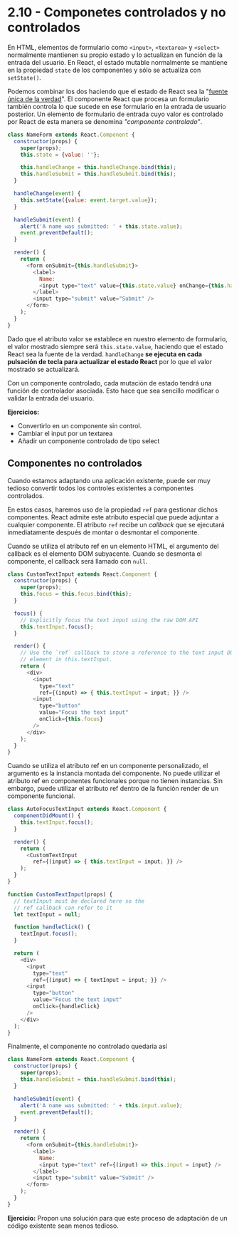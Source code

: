 # 2.10 - Componetes controlados y no controlados

En HTML, elementos de formulario como `<input>`, `<textarea>` y `<select>` normalmente mantienen su propio estado y lo actualizan en función de la entrada del usuario. En React, el estado mutable normalmente se mantiene en la propiedad `state` de los componentes y sólo se actualiza con `setState()`.

Podemos combinar los dos haciendo que el estado de React sea la "[fuente única de la verdad](https://en.wikipedia.org/wiki/Single_source_of_truth)". El componente React que procesa un formulario también controla lo que sucede en ese formulario en la entrada de usuario posterior. Un elemento de formulario de entrada cuyo valor es controlado por React de esta manera se denomina _"componente controlado"_.

```javascript
class NameForm extends React.Component {
  constructor(props) {
    super(props);
    this.state = {value: ''};

    this.handleChange = this.handleChange.bind(this);
    this.handleSubmit = this.handleSubmit.bind(this);
  }

  handleChange(event) {
    this.setState({value: event.target.value});
  }

  handleSubmit(event) {
    alert('A name was submitted: ' + this.state.value);
    event.preventDefault();
  }

  render() {
    return (
      <form onSubmit={this.handleSubmit}>
        <label>
          Name:
          <input type="text" value={this.state.value} onChange={this.handleChange} />
        </label>
        <input type="submit" value="Submit" />
      </form>
    );
  }
}
```

Dado que el atributo valor se establece en nuestro elemento de formulario, el valor mostrado siempre será `this.state.value`, haciendo que el estado React sea la fuente de la verdad. `handleChange` **se ejecuta en cada pulsación de tecla para actualizar el estado React** por lo que el valor mostrado se actualizará.

Con un componente controlado, cada mutación de estado tendrá una función de controlador asociada. Esto hace que sea sencillo modificar o validar la entrada del usuario.

**Ejercicios:**

* Convertirlo en un componente sin control.
* Cambiar el input por un textarea
* Añadir un componente controlado de tipo select

## Componentes no controlados

Cuando estamos adaptando una aplicación existente, puede ser muy tedioso convertir todos los controles existentes a componentes controlados.

En estos casos, haremos uso de la propiedad `ref` para gestionar dichos componentes. React admite este atributo especial que puede adjuntar a cualquier componente. El atributo `ref` recibe un _callback_ que se ejecutará inmediatamente después de montar o desmontar el componente.

Cuando se utiliza el atributo ref en un elemento HTML, el argumento del callback es el elemento DOM subyacente. Cuando se desmonta el componente, el callback será llamado con `null`.

```javascript
class CustomTextInput extends React.Component {
  constructor(props) {
    super(props);
    this.focus = this.focus.bind(this);
  }

  focus() {
    // Explicitly focus the text input using the raw DOM API
    this.textInput.focus();
  }

  render() {
    // Use the `ref` callback to store a reference to the text input DOM
    // element in this.textInput.
    return (
      <div>
        <input
          type="text"
          ref={(input) => { this.textInput = input; }} />
        <input
          type="button"
          value="Focus the text input"
          onClick={this.focus}
        />
      </div>
    );
  }
}
```

Cuando se utiliza el atributo ref en un componente personalizado, el argumento es la instancia montada del componente. No puede utilizar el atributo ref en componentes funcionales porque no tienen instancias. Sin embargo, puede utilizar el atributo ref dentro de la función render de un componente funcional.

```javascript
class AutoFocusTextInput extends React.Component {
  componentDidMount() {
    this.textInput.focus();
  }

  render() {
    return (
      <CustomTextInput
        ref={(input) => { this.textInput = input; }} />
    );
  }
}
```

```javascript
function CustomTextInput(props) {
  // textInput must be declared here so the 
  // ref callback can refer to it
  let textInput = null;

  function handleClick() {
    textInput.focus();
  }

  return (
    <div>
      <input
        type="text"
        ref={(input) => { textInput = input; }} />
      <input
        type="button"
        value="Focus the text input"
        onClick={handleClick}
      />
    </div>
  );  
}
```

Finalmente, el componente no controlado quedaria así

```javascript
class NameForm extends React.Component {
  constructor(props) {
    super(props);
    this.handleSubmit = this.handleSubmit.bind(this);
  }

  handleSubmit(event) {
    alert('A name was submitted: ' + this.input.value);
    event.preventDefault();
  }

  render() {
    return (
      <form onSubmit={this.handleSubmit}>
        <label>
          Name:
          <input type="text" ref={(input) => this.input = input} />
        </label>
        <input type="submit" value="Submit" />
      </form>
    );
  }
}
```

**Ejercicio:** Propon una solución para que este proceso de adaptación de un código existente sean menos tedioso.

